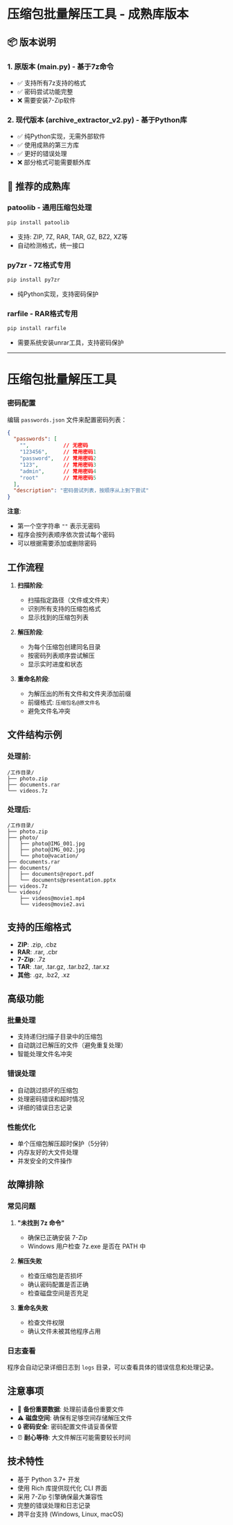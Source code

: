 # 压缩包批量解压工具 - 成熟库版本

## 📦 版本说明

### 1. **原版本 (__main__.py) - 基于7z命令**
- ✅ 支持所有7z支持的格式
- ✅ 密码尝试功能完整
- ❌ 需要安装7-Zip软件

### 2. **现代版本 (archive_extractor_v2.py) - 基于Python库**
- ✅ 纯Python实现，无需外部软件
- ✅ 使用成熟的第三方库
- ✅ 更好的错误处理
- ❌ 部分格式可能需要额外库

## 🚀 推荐的成熟库

### **patoolib** - 通用压缩包处理
```bash
pip install patoolib
```
- 支持: ZIP, 7Z, RAR, TAR, GZ, BZ2, XZ等
- 自动检测格式，统一接口

### **py7zr** - 7Z格式专用
```bash
pip install py7zr
```
- 纯Python实现，支持密码保护

### **rarfile** - RAR格式专用
```bash
pip install rarfile
```
- 需要系统安装unrar工具，支持密码保护

---

# 压缩包批量解压工具
### 密码配置

编辑 `passwords.json` 文件来配置密码列表：

```json
{
  "passwords": [
    "",           // 无密码
    "123456",     // 常用密码1
    "password",   // 常用密码2
    "123",        // 常用密码3
    "admin",      // 常用密码4
    "root"        // 常用密码5
  ],
  "description": "密码尝试列表，按顺序从上到下尝试"
}
```

**注意**: 
- 第一个空字符串 `""` 表示无密码
- 程序会按列表顺序依次尝试每个密码
- 可以根据需要添加或删除密码

## 工作流程

1. **扫描阶段**: 
   - 扫描指定路径（文件或文件夹）
   - 识别所有支持的压缩包格式
   - 显示找到的压缩包列表

2. **解压阶段**:
   - 为每个压缩包创建同名目录
   - 按密码列表顺序尝试解压
   - 显示实时进度和状态

3. **重命名阶段**:
   - 为解压出的所有文件和文件夹添加前缀
   - 前缀格式: `压缩包名@原文件名`
   - 避免文件名冲突

## 文件结构示例

### 处理前:
```
/工作目录/
├── photo.zip
├── documents.rar
└── videos.7z
```

### 处理后:
```
/工作目录/
├── photo.zip
├── photo/
│   ├── photo@IMG_001.jpg
│   ├── photo@IMG_002.jpg
│   └── photo@vacation/
├── documents.rar
├── documents/
│   ├── documents@report.pdf
│   └── documents@presentation.pptx
├── videos.7z
└── videos/
    ├── videos@movie1.mp4
    └── videos@movie2.avi
```

## 支持的压缩格式

- **ZIP**: .zip, .cbz
- **RAR**: .rar, .cbr  
- **7-Zip**: .7z
- **TAR**: .tar, .tar.gz, .tar.bz2, .tar.xz
- **其他**: .gz, .bz2, .xz

## 高级功能

### 批量处理
- 支持递归扫描子目录中的压缩包
- 自动跳过已解压的文件（避免重复处理）
- 智能处理文件名冲突

### 错误处理
- 自动跳过损坏的压缩包
- 处理密码错误和超时情况
- 详细的错误日志记录

### 性能优化
- 单个压缩包解压超时保护（5分钟）
- 内存友好的大文件处理
- 并发安全的文件操作

## 故障排除

### 常见问题

1. **"未找到 7z 命令"**
   - 确保已正确安装 7-Zip
   - Windows 用户检查 7z.exe 是否在 PATH 中

2. **解压失败**
   - 检查压缩包是否损坏
   - 确认密码配置是否正确
   - 检查磁盘空间是否充足

3. **重命名失败**
   - 检查文件权限
   - 确认文件未被其他程序占用

### 日志查看

程序会自动记录详细日志到 `logs` 目录，可以查看具体的错误信息和处理记录。

## 注意事项

- 🚨 **备份重要数据**: 处理前请备份重要文件
- ⚠️ **磁盘空间**: 确保有足够空间存储解压文件
- 🔒 **密码安全**: 密码配置文件请妥善保管
- ⏰ **耐心等待**: 大文件解压可能需要较长时间

## 技术特性

- 基于 Python 3.7+ 开发
- 使用 Rich 库提供现代化 CLI 界面
- 采用 7-Zip 引擎确保最大兼容性
- 完整的错误处理和日志记录
- 跨平台支持 (Windows, Linux, macOS)
